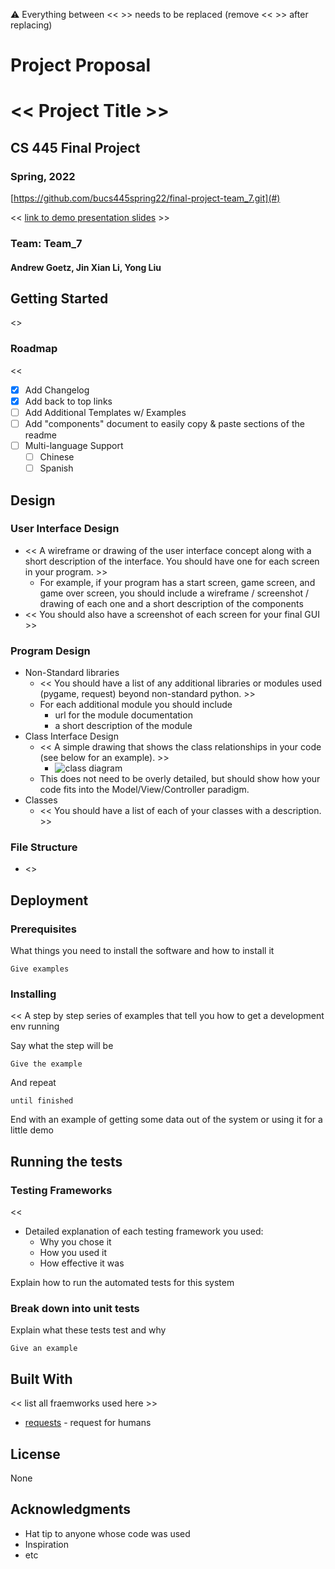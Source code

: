 :warning: Everything between << >> needs to be replaced (remove << >> after replacing)
# Project Proposal
# << Project Title >>

## CS 445 Final Project

### Spring, 2022

[https://github.com/bucs445spring22/final-project-team_7.git](#)

<< [link to demo presentation slides](#) >>

### Team: Team_7
  
#### Andrew Goetz, Jin Xian Li, Yong Liu

## Getting Started

<<One paragraph of project description goes here>>

### Roadmap

  <<
- [x] Add Changelog
- [x] Add back to top links
- [ ] Add Additional Templates w/ Examples
- [ ] Add "components" document to easily copy & paste sections of the readme
- [ ] Multi-language Support
    - [ ] Chinese
    - [ ] Spanish
  >>
  
## Design

### User Interface Design
  
* << A wireframe or drawing of the user interface concept along with a short description of the interface. You should have one for each screen in your program. >>
    * For example, if your program has a start screen, game screen, and game over screen, you should include a wireframe / screenshot / drawing of each one and a short description of the components
* << You should also have a screenshot of each screen for your final GUI >>

### Program Design
  
* Non-Standard libraries
    * << You should have a list of any additional libraries or modules used (pygame, request) beyond non-standard python. >>
    * For each additional module you should include
        * url for the module documentation
        * a short description of the module
* Class Interface Design
    * << A simple drawing that shows the class relationships in your code (see below for an example). >>
        * ![class diagram](assets/class_diagram.jpg)
    * This does not need to be overly detailed, but should show how your code fits into the Model/View/Controller paradigm.
* Classes
    * << You should have a list of each of your classes with a description. >>

### File Structure
  
* <<List your project file tree structure>>

## Deployment
  
### Prerequisites

What things you need to install the software and how to install it

```
Give examples
```

### Installing

<<
 A step by step series of examples that tell you how to get a development env running

Say what the step will be

```
Give the example
```

And repeat

```
until finished
```

End with an example of getting some data out of the system or using it for a little demo
>>

## Running the tests
  
### Testing Frameworks

<<
* Detailed explanation of each testing framework you used:
    * Why you chose it
    * How you used it
    * How effective it was
  
Explain how to run the automated tests for this system

>>
  
### Break down into unit tests

Explain what these tests test and why

```
Give an example
```

## Built With
 << list all fraemworks used here >>
* [requests](https://docs.python-requests.org/en/latest/user/quickstart/#make-a-request) - request for humans

## License

None

## Acknowledgments

* Hat tip to anyone whose code was used
* Inspiration
* etc


